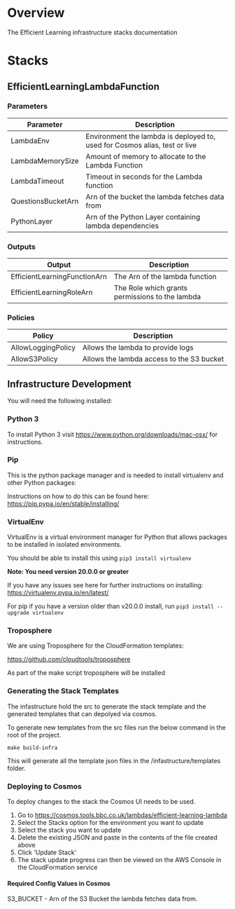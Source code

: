 # Overview

The Efficient Learning infrastructure stacks documentation

# Stacks

## EfficientLearningLambdaFunction

### Parameters
| Parameter                | Description                                                                |
| ------------------------ | -------------------------------------------------------------------------- |
| LambdaEnv                | Environment the lambda is deployed to, used for Cosmos alias, test or live |
| LambdaMemorySize         | Amount of memory to allocate to the Lambda Function                        |
| LambdaTimeout            | Timeout in seconds for the Lambda function                                 |
| QuestionsBucketArn       | Arn of the bucket the lambda fetches data from                             |
| PythonLayer              | Arn of the Python Layer containing lambda dependencies                     |

### Outputs
| Output               | Description                                       |
| -------------------- | ------------------------------------------------- |
| EfficientLearningFunctionArn | The Arn of the lambda function |
| EfficientLearningRoleArn | The Role which grants permissions to the lambda|

### Policies
| Policy   | Description                                       |
| -------- | ------------------------------------------------- |
| AllowLoggingPolicy | Allows the lambda to provide logs  |
| AllowS3Policy | Allows the lambda access to the S3 bucket |

## Infrastructure Development

You will need the following installed:

### Python 3

To install Python 3 visit https://www.python.org/downloads/mac-osx/ for instructions.

### Pip

This is the python package manager and is needed to install virtualenv and other Python packages:

Instructions on how to do this can be found here: https://pip.pypa.io/en/stable/installing/

### VirtualEnv

VirtualEnv is a virtual environment manager for Python that allows packages to be installed in isolated environments.

You should be able to install this using `pip3 install virtualenv`

__Note: You need version 20.0.0 or greater__

If you have any issues see here for further instructions on installing: https://virtualenv.pypa.io/en/latest/

For pip if you have a version older than v20.0.0 install, run ```pip3 install --upgrade virtualenv```

### Troposphere

We are using Troposphere for the CloudFormation templates:

https://github.com/cloudtools/troposphere

As part of the make script troposphere will be installed

### Generating the Stack Templates

The infastructure hold the src to generate the stack template and the generated templates that can depolyed via cosmos.

To generate new templates from the src files run the below command in the root of the project.

```make build-infra```

This will generate all the template json files in the /infastructure/templates folder.

### Deploying to Cosmos

To deploy changes to the stack the Cosmos UI needs to be used.

1. Go to https://cosmos.tools.bbc.co.uk/lambdas/efficient-learning-lambda
1. Select the Stacks option for the environment you want to update
1. Select the stack you want to update
1. Delete the existing JSON and paste in the contents of the file created above
1. Click 'Update Stack'
1. The stack update progress can then be viewed on the AWS Console in the CloudFormation service

#### Required Config Values in Cosmos

S3_BUCKET - Arn of the S3 Bucket the lambda fetches data from.